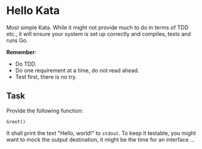 # Hello Kata

Most simple Kata. While it might not provide much to do in terms of TDD etc.,
it will ensure your system is set up correctly and compiles, tests and runs Go.

__Remember__:

- Do TDD.
- Do one requirement at a time, do not read ahead.
- Test first, there is no try.

## Task

Provide the following function:

    Greet()

It shall print the text "Hello, world!" to `stdout`.
To keep it testable, you might want to mock the output destination, it might be the time for an interface ...
